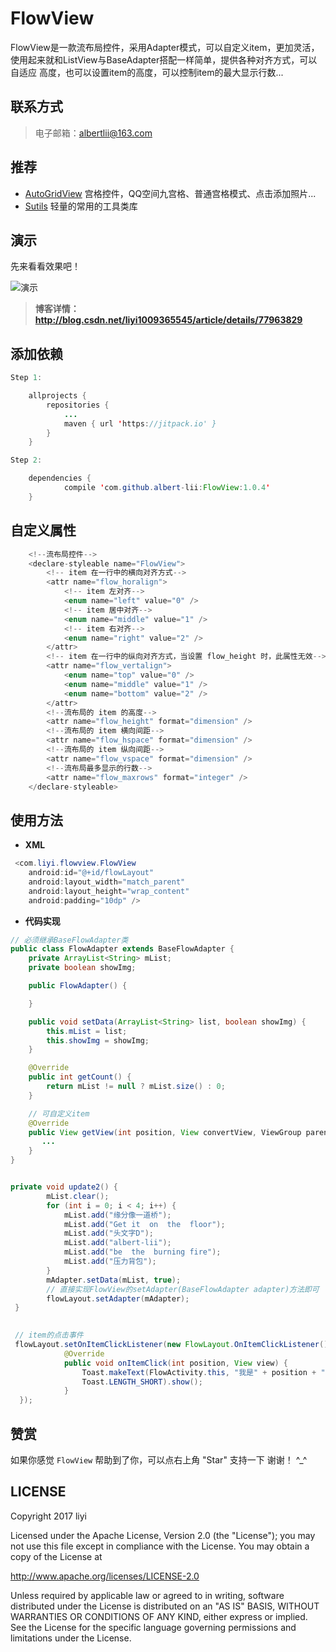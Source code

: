 # FlowView
FlowView是一款流布局控件，采用Adapter模式，可以自定义item，更加灵活，使用起来就和ListView与BaseAdapter搭配一样简单，提供各种对齐方式，可以自适应
高度，也可以设置item的高度，可以控制item的最大显示行数...

## 联系方式
> 电子邮箱：albertlii@163.com

## 推荐
- [AutoGridView](https://github.com/albert-lii/AutoGridView) 宫格控件，QQ空间九宫格、普通宫格模式、点击添加照片...
- [Sutils](https://github.com/albert-lii/SUtils) 轻量的常用的工具类库

## 演示
先来看看效果吧！  

![演示](https://github.com/albert-lii/FlowView/blob/master/screenshot/flowview.gif)  

> **博客详情：http://blog.csdn.net/liyi1009365545/article/details/77963829**

## 添加依赖
```Java
Step 1:

    allprojects {
        repositories {
            ...
            maven { url 'https://jitpack.io' }
        }
    }

Step 2:

    dependencies {
            compile 'com.github.albert-lii:FlowView:1.0.4'
    }
```

## 自定义属性
```Java
    <!--流布局控件-->
    <declare-styleable name="FlowView">
        <!-- item 在一行中的横向对齐方式-->
        <attr name="flow_horalign">
            <!-- item 左对齐-->
            <enum name="left" value="0" />
            <!-- item 居中对齐-->
            <enum name="middle" value="1" />
            <!-- item 右对齐-->
            <enum name="right" value="2" />
        </attr>
        <!-- item 在一行中的纵向对齐方式，当设置 flow_height 时，此属性无效-->
        <attr name="flow_vertalign">
            <enum name="top" value="0" />
            <enum name="middle" value="1" />
            <enum name="bottom" value="2" />
        </attr>
        <!--流布局的 item 的高度-->
        <attr name="flow_height" format="dimension" />
        <!--流布局的 item 横向间距-->
        <attr name="flow_hspace" format="dimension" />
        <!--流布局的 item 纵向间距-->
        <attr name="flow_vspace" format="dimension" />
        <!--流布局最多显示的行数-->
        <attr name="flow_maxrows" format="integer" />
    </declare-styleable>
```

## 使用方法
- **XML**
```Java
 <com.liyi.flowview.FlowView
    android:id="@+id/flowLayout"
    android:layout_width="match_parent"
    android:layout_height="wrap_content"
    android:padding="10dp" />
```

- **代码实现**
```Java
// 必须继承BaseFlowAdapter类
public class FlowAdapter extends BaseFlowAdapter {
    private ArrayList<String> mList;
    private boolean showImg;

    public FlowAdapter() {

    }

    public void setData(ArrayList<String> list, boolean showImg) {
        this.mList = list;
        this.showImg = showImg;
    }

    @Override
    public int getCount() {
        return mList != null ? mList.size() : 0;
    }

    // 可自定义item
    @Override
    public View getView(int position, View convertView, ViewGroup parent) {
       ...
    }
}


private void update2() {
        mList.clear();
        for (int i = 0; i < 4; i++) {
            mList.add("缘分像一道桥");
            mList.add("Get it  on  the  floor");
            mList.add("头文字D");
            mList.add("albert-lii");
            mList.add("be  the  burning fire");
            mList.add("压力背包");
        }
        mAdapter.setData(mList, true);
        // 直接实现FlowView的setAdapter(BaseFlowAdapter adapter)方法即可
        flowLayout.setAdapter(mAdapter);
 }
 

 // item的点击事件
 flowLayout.setOnItemClickListener(new FlowLayout.OnItemClickListener() {
            @Override
            public void onItemClick(int position, View view) {
                Toast.makeText(FlowActivity.this, "我是" + position + "号",
                Toast.LENGTH_SHORT).show();
            }
  });
```

## 赞赏
如果你感觉 `FlowView` 帮助到了你，可以点右上角 "Star" 支持一下 谢谢！ ^_^

## LICENSE
Copyright 2017 liyi

Licensed under the Apache License, Version 2.0 (the "License");
you may not use this file except in compliance with the License.
You may obtain a copy of the License at

   http://www.apache.org/licenses/LICENSE-2.0

Unless required by applicable law or agreed to in writing, software
distributed under the License is distributed on an "AS IS" BASIS,
WITHOUT WARRANTIES OR CONDITIONS OF ANY KIND, either express or implied.
See the License for the specific language governing permissions and
limitations under the License.
